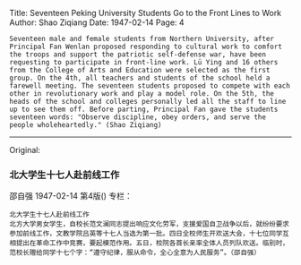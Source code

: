 Title: Seventeen Peking University Students Go to the Front Lines to Work
Author: Shao Ziqiang
Date: 1947-02-14
Page: 4

    Seventeen male and female students from Northern University, after Principal Fan Wenlan proposed responding to cultural work to comfort the troops and support the patriotic self-defense war, have been requesting to participate in front-line work. Lü Ying and 16 others from the College of Arts and Education were selected as the first group. On the 4th, all teachers and students of the school held a farewell meeting. The seventeen students proposed to compete with each other in revolutionary work and play a model role. On the 5th, the heads of the school and colleges personally led all the staff to line up to see them off. Before parting, Principal Fan gave the students seventeen words: "Observe discipline, obey orders, and serve the people wholeheartedly." (Shao Ziqiang)



<hr /> 

Original: 


### 北大学生十七人赴前线工作
邵自强
1947-02-14
第4版()
专栏：

    北大学生十七人赴前线工作
    北方大学男女学生，自校长范文澜同志提出响应文化劳军，支援爱国自卫战争以后，就纷纷要求参加前线工作，文教学院吕英等十七人当选为第一批。四日全校师生开欢送大会，十七位同学互相提出在革命工作中竞赛，要起模范作用。五日，校院各首长亲率全体人员列队欢送。临别时，范校长赠给同学十七个字：“遵守纪律，服从命令，全心全意为人民服务”。（邵自强）
